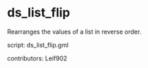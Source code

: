 ds_list_flip
============

Rearranges the values of a list in reverse order.

script: ds_list_flip.gml

contributors: Leif902
